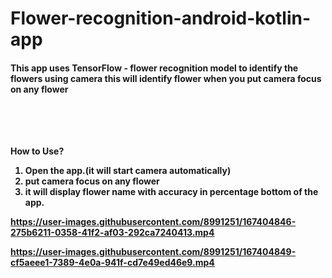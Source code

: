 # Flower-recognition-android-kotlin-app

<h4>This app uses TensorFlow - flower recognition model to identify the flowers using camera this will identify flower when you put camera focus on any flower </h>

<br><br><br><br>
<b>How to Use?</b>
<br>
1. Open the app.(it will start camera automatically)
2. put camera focus on any flower
3. it will display flower name with accuracy in percentage bottom of the app.

 


https://user-images.githubusercontent.com/8991251/167404846-275b6211-0358-41f2-af03-292ca7240413.mp4



https://user-images.githubusercontent.com/8991251/167404849-cf5aeee1-7389-4e0a-941f-cd7e49ed46e9.mp4

